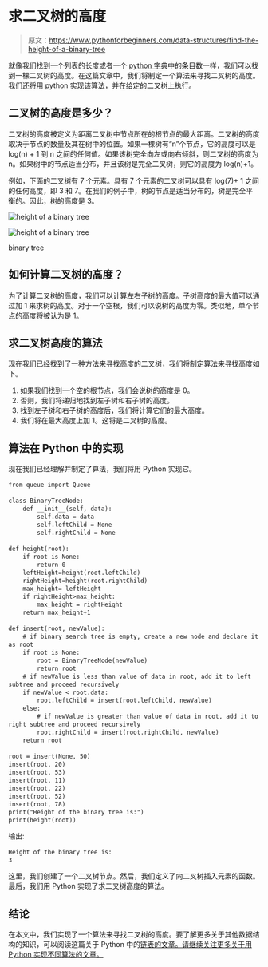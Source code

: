 # 求二叉树的高度

> 原文：<https://www.pythonforbeginners.com/data-structures/find-the-height-of-a-binary-tree>

就像我们找到一个列表的长度或者一个 [python 字典](https://www.pythonforbeginners.com/dictionary/how-to-use-dictionaries-in-python/)中的条目数一样，我们可以找到一棵二叉树的高度。在这篇文章中，我们将制定一个算法来寻找二叉树的高度。我们还将用 python 实现该算法，并在给定的二叉树上执行。

## 二叉树的高度是多少？

二叉树的高度被定义为距离二叉树中节点所在的根节点的最大距离。二叉树的高度取决于节点的数量及其在树中的位置。如果一棵树有“n”个节点，它的高度可以是 log(n) + 1 到 n 之间的任何值。如果该树完全向左或向右倾斜，则二叉树的高度为 n。如果树中的节点适当分布，并且该树是完全二叉树，则它的高度为 log(n)+1。

例如，下面的二叉树有 7 个元素。具有 7 个元素的二叉树可以具有 log(7)+ 1 之间的任何高度，即 3 和 7。在我们的例子中，树的节点是适当分布的，树是完全平衡的。因此，树的高度是 3。

![height of a binary tree ](img/84fb334697b8bf226b768ca3d2373899.png)

<noscript><img src="img/2e4800bc6b2002cab46992912a3ac2c0.png" alt="height of a binary tree " class="wp-image-9256" width="705" height="359" srcset="https://www.pythonforbeginners.com/wp-content/uploads/bst1.png 576w, https://www.pythonforbeginners.com/wp-content/uploads/bst1-300x153.png 300w" sizes="(max-width: 705px) 100vw, 705px" data-original-src="https://www.pythonforbeginners.com/wp-content/uploads/bst1.png"/></noscript>

binary tree

## 如何计算二叉树的高度？

为了计算二叉树的高度，我们可以计算左右子树的高度。子树高度的最大值可以通过加 1 来求树的高度。对于一个空根，我们可以说树的高度为零。类似地，单个节点的高度将被认为是 1。

## 求二叉树高度的算法

现在我们已经找到了一种方法来寻找高度的二叉树，我们将制定算法来寻找高度如下。

1.  如果我们找到一个空的根节点，我们会说树的高度是 0。
2.  否则，我们将递归地找到左子树和右子树的高度。
3.  找到左子树和右子树的高度后，我们将计算它们的最大高度。
4.  我们将在最大高度上加 1。这将是二叉树的高度。

## 算法在 Python 中的实现

现在我们已经理解并制定了算法，我们将用 Python 实现它。

```
from queue import Queue

class BinaryTreeNode:
    def __init__(self, data):
        self.data = data
        self.leftChild = None
        self.rightChild = None

def height(root):
    if root is None:
        return 0
    leftHeight=height(root.leftChild)
    rightHeight=height(root.rightChild)
    max_height= leftHeight
    if rightHeight>max_height:
        max_height = rightHeight
    return max_height+1

def insert(root, newValue):
    # if binary search tree is empty, create a new node and declare it as root
    if root is None:
        root = BinaryTreeNode(newValue)
        return root
    # if newValue is less than value of data in root, add it to left subtree and proceed recursively
    if newValue < root.data:
        root.leftChild = insert(root.leftChild, newValue)
    else:
        # if newValue is greater than value of data in root, add it to right subtree and proceed recursively
        root.rightChild = insert(root.rightChild, newValue)
    return root

root = insert(None, 50)
insert(root, 20)
insert(root, 53)
insert(root, 11)
insert(root, 22)
insert(root, 52)
insert(root, 78)
print("Height of the binary tree is:")
print(height(root)) 
```

输出:

```
Height of the binary tree is:
3
```

这里，我们创建了一个二叉树节点。然后，我们定义了向二叉树插入元素的函数。最后，我们用 Python 实现了求二叉树高度的算法。

## 结论

在本文中，我们实现了一个算法来寻找二叉树的高度。要了解更多关于其他数据结构的知识，可以阅读这篇关于 Python 中的[链表的文章。请继续关注更多关于用 Python 实现不同算法的文章。](https://www.pythonforbeginners.com/lists/linked-list-in-python)